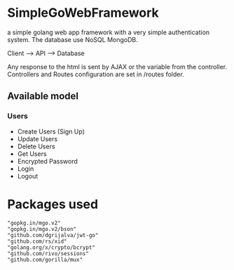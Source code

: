 # SimpleGoWebFramework
a simple golang web app framework with a very simple authentication system.
The database use NoSQL MongoDB.

Client --> API --> Database

Any response to the html is sent by AJAX or the variable from the controller.
Controllers and Routes configuration are set in /routes folder.

## Available model

### Users

- Create Users (Sign Up)
- Update Users
- Delete Users
- Get Users
- Encrypted Password
- Login
- Logout

# Packages used
```
"gopkg.in/mgo.v2"
"gopkg.in/mgo.v2/bson"
"github.com/dgrijalva/jwt-go"
"github.com/rs/xid"
"golang.org/x/crypto/bcrypt"
"github.com/rivo/sessions"
"github.com/gorilla/mux"
```
